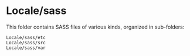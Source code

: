 # Locale/sass

This folder contains SASS files of various kinds, organized in sub-folders:

    Locale/sass/etc
    Locale/sass/src
    Locale/sass/var
